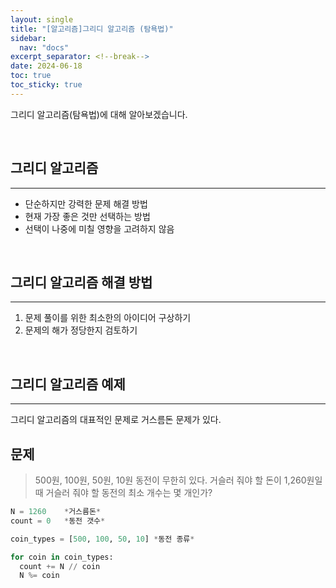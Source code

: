 ```yaml
---
layout: single
title: "[알고리즘]그리디 알고리즘 (탐욕법)"
sidebar:
  nav: "docs"
excerpt_separator: <!--break-->
date: 2024-06-18
toc: true
toc_sticky: true
---
```


그리디 알고리즘(탐욕법)에 대해 알아보겠습니다.

<!--break-->

<br>

## 그리디 알고리즘

---

- 단순하지만 강력한 문제 해결 방법
- 현재 가장 좋은 것만 선택하는 방법
- 선택이 나중에 미칠 영향을 고려하지 않음

<br>

## 그리디 알고리즘 해결 방법

---

1. 문제 풀이를 위한 최소한의 아이디어 구상하기
2. 문제의 해가 정당한지 검토하기

<br>

## 그리디 알고리즘 예제

---

그리디 알고리즘의 대표적인 문제로 거스름돈 문제가 있다.

## 문제

> 500원, 100원, 50원, 10원 동전이 무한히 있다.
> 거슬러 줘야 할 돈이 1,260원일 때 거슬러 줘야 할 동전의 최소 개수는 몇 개인가?

```python
N = 1260    *거스름돈*
count = 0   *동전 갯수*

coin_types = [500, 100, 50, 10] *동전 종류*

for coin in coin_types:
  count += N // coin
  N %= coin
```
